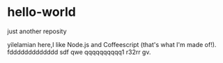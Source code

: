 # hello-world
just another reposity

yilelamian here,I like Node.js and Coffeescript (that's what I'm made of!).
fddddddddddddd sdf  qwe  qqqqqqqqqq1 r32rr gv.
